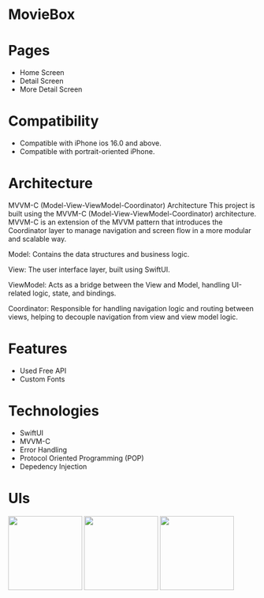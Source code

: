 # MovieBox

# Pages
- Home Screen
- Detail Screen
- More Detail Screen

# Compatibility
- Compatible with iPhone ios 16.0 and above.
- Compatible with portrait-oriented iPhone.

# Architecture
MVVM-C (Model-View-ViewModel-Coordinator) Architecture
This project is built using the MVVM-C (Model-View-ViewModel-Coordinator) architecture. MVVM-C is an extension of the MVVM pattern that introduces the Coordinator layer to manage navigation and screen flow in a more modular and scalable way.

Model: Contains the data structures and business logic.

View: The user interface layer, built using SwiftUI.

ViewModel: Acts as a bridge between the View and Model, handling UI-related logic, state, and bindings.

Coordinator: Responsible for handling navigation logic and routing between views, helping to decouple navigation from view and view model logic.

# Features
- Used Free API
- Custom Fonts

# Technologies
- SwiftUI
- MVVM-C
- Error Handling
- Protocol Oriented Programming (POP)
- Depedency Injection

# UIs
<img src="https://github.com/user-attachments/assets/9ac1e19c-5fa4-46f8-b4ee-15f13feaa207" width="150">
<img src="https://github.com/user-attachments/assets/30089343-514b-4694-8cb0-ade5682b3b18" width="150">
<img src="https://github.com/user-attachments/assets/b3453306-d3fe-4be9-b23b-c603e32b9b2d" width="150">
